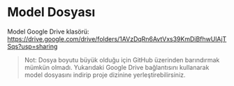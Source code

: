 # Model Dosyası

Model Google Drive klasörü:  
https://drive.google.com/drive/folders/1AVzDqRn6AvtVxs39KmDiBfhwUlAjTSqs?usp=sharing


> Not: Dosya boyutu büyük olduğu için GitHub üzerinden barındırmak mümkün olmadı. Yukarıdaki Google Drive bağlantısını kullanarak model dosyasını indirip proje dizinine yerleştirebilirsiniz.
